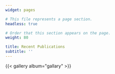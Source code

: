 ```yaml
---
widget: pages

# This file represents a page section.
headless: true

# Order that this section appears on the page.
weight: 80

title: Recent Publications
subtitle: ''
---
```


{{< gallery album="gallary" >}}
